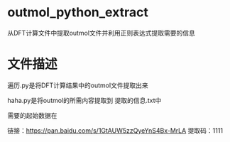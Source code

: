 # outmol_python_extract
从DFT计算文件中提取outmol文件并利用正则表达式提取需要的信息
 
# 文件描述

遍历.py是将DFT计算结果中的outmol文件提取出来

haha.py是将outmol的所需内容提取到 提取的信息.txt中

需要的起始数据在

链接：https://pan.baidu.com/s/1GtAUW5zzQyeYnS4Bx-MrLA 提取码：1111
